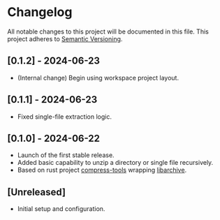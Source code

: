# Changelog

All notable changes to this project will be documented in this file. This project adheres to [Semantic Versioning](https://semver.org/).

## [0.1.2] - 2024-06-23

- (Internal change) Begin using workspace project layout.

## [0.1.1] - 2024-06-23

- Fixed single-file extraction logic.

## [0.1.0] - 2024-06-22

- Launch of the first stable release.
- Added basic capability to unzip a directory or single file recursively.
- Based on rust project [compress-tools](https://github.com/OSSystems/compress-tools-rs) wrapping [libarchive](https://www.libarchive.org/).

## [Unreleased]

- Initial setup and configuration.
